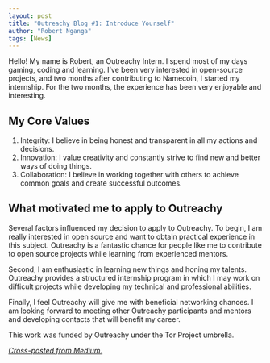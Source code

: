 ```yaml
---
layout: post
title: "Outreachy Blog #1: Introduce Yourself"
author: "Robert Nganga"
tags: [News]
---
```


Hello! My name is Robert, an Outreachy Intern. I spend most of my days gaming, coding and learning. I’ve been very interested in open-source projects, and two months after contributing to Namecoin, I started my internship. For the two months, the experience has been very enjoyable and interesting.

## My Core Values

1. Integrity: I believe in being honest and transparent in all my actions and decisions.
2. Innovation: I value creativity and constantly strive to find new and better ways of doing things.
3. Collaboration: I believe in working together with others to achieve common goals and create successful outcomes.

## What motivated me to apply to Outreachy

Several factors influenced my decision to apply to Outreachy. To begin, I am really interested in open source and want to obtain practical experience in this subject. Outreachy is a fantastic chance for people like me to contribute to open source projects while learning from experienced mentors.

Second, I am enthusiastic in learning new things and honing my talents. Outreachy provides a structured internship program in which I may work on difficult projects while developing my technical and professional abilities.

Finally, I feel Outreachy will give me with beneficial networking chances. I am looking forward to meeting other Outreachy participants and mentors and developing contacts that will benefit my career.

This work was funded by Outreachy under the Tor Project umbrella.

*[Cross-posted from Medium.](https://medium.com/@mindo.robert1/outreachy-blog-1-introduce-yourself-ae45357227)*
